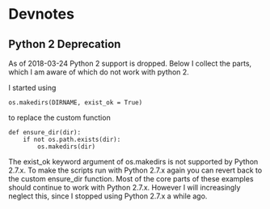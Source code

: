# Devnotes

## Python 2 Deprecation

As of 2018-03-24 Python 2 support is dropped.
Below I collect the parts, which I am aware of which do not work with python 2.

I started using
```
os.makedirs(DIRNAME, exist_ok = True)
```

to replace the custom function
```
def ensure_dir(dir):
    if not os.path.exists(dir):
        os.makedirs(dir)
```
The exist_ok keyword argument of os.makedirs is not supported by Python 2.7.x. To make the scripts run with Python 2.7.x again you can revert back to the custom ensure_dir function. Most of the core parts of these examples
should continue to work with Python 2.7.x. However I will increasingly neglect this, since I stopped using Python 2.7.x a while ago.
